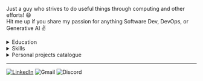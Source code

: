 Just a guy who strives to do useful things through computing and other efforts! :smile: \
Hit me up if you share my passion for anything Software Dev, DevOps, or Generative AI :v:

<details>
  <summary>Education</summary>

  <br>

  **University of Sydney** \
  Dalyell Scholar, High Distinction \
  Bachelor of Advanced Computing (2023-2027) \
  Major in Software Development

</details>

<details>
  <summary>Skills</summary>

  ### Methodologies

  Sorted by level of experience:
  1. **Backend:** REST/RPC/gRPC API servers, cloud-native microservices, monoliths, SQL/NoSQL databases, HTTP testing, caching
  2. **DevOps:** CI/CD, containerization, container orchestration, centralized logging and monitoring
  3. **Frontend:** React-based web clients, UI testing, WebAssembly with Rust
  4. **Data Science and AI:** Data engineering and visualization, LLMs (with LangChain and LLM-Ops), Deep Learning

  **Cross-field methodologies I like to adopt:** 
  - Unit testing (and often with Test-Driven Development i.e., TDD)
  - Behavior-Driven Development with Gherkin syntax (BDD)
  - Secure coding with OWASP top 10 vulnerabilities in mind
  - Writing technical documentation
  - Social coding efforts e.g., pair programming (in a team environment)

  ### Technologies

  Sorted by level of experience:
  1. **Backend:** \
     Extensive use: **_Go, PostgreSQL, MongoDB_** \
     Some experience: **_Rust, ASP.NET/C#, Django/Python_** \
     \
     ![Go](https://img.shields.io/badge/Go-%2300ADD8.svg?style=for-the-badge&logo=go&logoColor=white) ![Postgres](https://img.shields.io/badge/postgres-%23316192.svg?style=for-the-badge&logo=postgresql&logoColor=white) ![MongoDB](https://img.shields.io/badge/MongoDB-%234ea94b.svg?style=for-the-badge&logo=mongodb&logoColor=white) ![Rust](https://img.shields.io/badge/rust-%23000000.svg?style=for-the-badge&logo=rust&logoColor=white) ![.Net](https://img.shields.io/badge/.NET-5C2D91?style=for-the-badge&logo=.net&logoColor=white) ![C#](https://img.shields.io/badge/c%23-%23239120.svg?style=for-the-badge&logo=csharp&logoColor=white) ![Django](https://img.shields.io/badge/django-%23092E20.svg?style=for-the-badge&logo=django&logoColor=white) ![Python](https://img.shields.io/badge/python-3670A0?style=for-the-badge&logo=python&logoColor=ffdd54)

  2. **DevOps:** \
     Extensive use: **_Docker, Kubernetes, GitHub Actions_** \
     Some experience: **_Grafana, Prometheus, Terraform_** \
     \
     ![Docker](https://img.shields.io/badge/docker-%230db7ed.svg?style=for-the-badge&logo=docker&logoColor=white) ![Kubernetes](https://img.shields.io/badge/kubernetes-%23326ce5.svg?style=for-the-badge&logo=kubernetes&logoColor=white) ![GitHub Actions](https://img.shields.io/badge/github%20actions-%232671E5.svg?style=for-the-badge&logo=githubactions&logoColor=white) ![Grafana](https://img.shields.io/badge/grafana-%23F46800.svg?style=for-the-badge&logo=grafana&logoColor=white) ![Prometheus](https://img.shields.io/badge/Prometheus-E6522C?style=for-the-badge&logo=Prometheus&logoColor=white) ![Terraform](https://img.shields.io/badge/terraform-%235835CC.svg?style=for-the-badge&logo=terraform&logoColor=white)
     
  3. **Frontend:** \
     Extensive use: **_JavaScript/TypeScript, Next.js, React.js, Tailwind CSS_** \
     Some experience: **_Tauri, Electron, Astro_** \
     \
  ![JavaScript](https://img.shields.io/badge/javascript-%23323330.svg?style=for-the-badge&logo=javascript&logoColor=%23F7DF1E) ![TypeScript](https://img.shields.io/badge/typescript-%23007ACC.svg?style=for-the-badge&logo=typescript&logoColor=white) ![Next JS](https://img.shields.io/badge/Next-black?style=for-the-badge&logo=next.js&logoColor=white) ![React](https://img.shields.io/badge/react-%2320232a.svg?style=for-the-badge&logo=react&logoColor=%2361DAFB) ![TailwindCSS](https://img.shields.io/badge/tailwindcss-%2338B2AC.svg?style=for-the-badge&logo=tailwind-css&logoColor=white) ![Tauri](https://img.shields.io/badge/tauri-%2324C8DB.svg?style=for-the-badge&logo=tauri&logoColor=%23FFFFFF) ![Electron.js](https://img.shields.io/badge/Electron-191970?style=for-the-badge&logo=Electron&logoColor=white) 	![Astro](https://img.shields.io/badge/astro-%232C2052.svg?style=for-the-badge&logo=astro&logoColor=white)

  4. **Cloud services:** \
     Extensive use: **_GCP Cloud Run, Vercel_** \
     Some experience: **AWS EC2/EKS, Azure SQL Server, Supabase, Firebase, PythonAnywhere** \
     \
     ![Google Cloud](https://img.shields.io/badge/GoogleCloud-%234285F4.svg?style=for-the-badge&logo=google-cloud&logoColor=white) ![Vercel](https://img.shields.io/badge/vercel-%23000000.svg?style=for-the-badge&logo=vercel&logoColor=white) ![AWS](https://img.shields.io/badge/AWS-%23FF9900.svg?style=for-the-badge&logo=amazon-aws&logoColor=white) ![Azure](https://img.shields.io/badge/azure-%230072C6.svg?style=for-the-badge&logo=microsoftazure&logoColor=white) ![Supabase](https://img.shields.io/badge/Supabase-3ECF8E?style=for-the-badge&logo=supabase&logoColor=white) ![Firebase](https://img.shields.io/badge/firebase-%23039BE5.svg?style=for-the-badge&logo=firebase) ![PythonAnywhere](https://img.shields.io/badge/pythonanywhere-%232F9FD7.svg?style=for-the-badge&logo=pythonanywhere&logoColor=151515)

  5. **Data Science and AI:** \
     Extensive use: **_Python_** \
     Some experience: **_Scikit-learn, TensorFlow, R, SQL_** \
     \
     ![Python](https://img.shields.io/badge/python-3670A0?style=for-the-badge&logo=python&logoColor=ffdd54) ![scikit-learn](https://img.shields.io/badge/scikit--learn-%23F7931E.svg?style=for-the-badge&logo=scikit-learn&logoColor=white) ![TensorFlow](https://img.shields.io/badge/TensorFlow-%23FF6F00.svg?style=for-the-badge&logo=TensorFlow&logoColor=white) ![R](https://img.shields.io/badge/r-%23276DC3.svg?style=for-the-badge&logo=r&logoColor=white) ![SQL](https://img.shields.io/badge/sql-%2307405e.svg?style=for-the-badge&logo=sql&logoColor=white)
     
  6. **Other:** \
     Extensive use: **_Git, Linux, Vim, NeoVim, VSCode_** \
     Some experience: **_Visual Studio, RStudio_** \
     \
     ![Git](https://img.shields.io/badge/git-%23F05033.svg?style=for-the-badge&logo=git&logoColor=white) ![Linux](https://img.shields.io/badge/Linux-FCC624?style=for-the-badge&logo=linux&logoColor=black) ![Vim](https://img.shields.io/badge/VIM-%2311AB00.svg?style=for-the-badge&logo=vim&logoColor=white) ![Neovim](https://img.shields.io/badge/NeoVim-%2357A143.svg?&style=for-the-badge&logo=neovim&logoColor=white) ![Visual Studio Code](https://img.shields.io/badge/Visual%20Studio%20Code-0078d7.svg?style=for-the-badge&logo=visual-studio-code&logoColor=white) ![Visual Studio](https://img.shields.io/badge/Visual%20Studio-5C2D91.svg?style=for-the-badge&logo=visual-studio&logoColor=white) ![RStudio](https://img.shields.io/badge/RStudio-4285F4?style=for-the-badge&logo=rstudio&logoColor=white)
  
</details>

<details>
  <summary>Personal projects catalogue</summary>

<br>
  
| Year | Project | Description | Technologies | Status |
|----------|----------|----------|----------|----------|
| 2024 | **[Yan](https://github.com/YanSystems)**   | Multi-purpose microservices app that serves a programming platform, my personal blog, and resume.   | Go, TypeScript, Next.js, PostgreSQL, MongoDB, Docker, Kubernetes, ELK Stack, GitHub Actions, Terraform, AWS | Work in Progress   |
| 2024 | **[codemore.io](https://github.com/abyanmajid/codemore.io-v0.1.0)**   | Microservices app that serves a programming platform for learning to code. | Go, Next.js, PostgreSQL, MongoDB, Docker, GitHub API, GitHub Actions | Archived/Abandoned   |
| 2023 | **[Revise-BAdvComp](https://github.com/abyanmajid/revise-badvcomp)**   | REST API for generating practice problems based on randomization to help in studying for computing units at USYD.  | Rust, Next.js, Docker, GitHub Actions, GCP Cloud Run, Vercel  | Finished  |
| 2023 | **[Hyte](https://github.com/abyanmajid/hyte)**   | Rust crate for hypothesis testing with support for Z, T, and Chi-squared tests.  | Rust  | Finished  |
| 2023 | **[Canute](https://github.com/abyanmajid/canute)**   | Quiz-making web application  | TypeScript, MongoDB, Vercel  | Finished  |
| 2023 | **[Serambi Mungil](https://github.com/abyanmajid/serambimungil)**   | Web application for a store in Indonesia  | Python, Django, Bootstrap, PythonAnywhere  | Finished  |

  
</details>

---

[![LinkedIn](https://img.shields.io/badge/abyanmajid-%230077B5.svg?style=flat&logo=linkedin&logoColor=white)](https://www.linkedin.com/in/abyanmajid/) ![Gmail](https://img.shields.io/badge/abyan@abydyl.net-D14836?style=flat&logo=gmail&logoColor=white) ![Discord](https://img.shields.io/badge/yankinder-%235865F2.svg?style=flat&logo=discord&logoColor=white)
